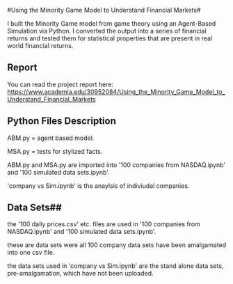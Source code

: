 #Using the Minority Game Model to Understand Financial Markets#

I built the Minority Game model from game theory using an Agent-Based Simulation via Python. I converted the output 
into a series of financial returns and tested them for statistical properties that are present in real world financial returns.

## Report ##

You can read the project report here: https://www.academia.edu/30952084/Using_the_Minority_Game_Model_to_Understand_Financial_Markets

## Python Files Description ##

ABM.py = agent based model.

MSA.py = tests for stylized facts.

ABM.py and MSA.py are imported into '100 companies from NASDAQ.ipynb' and '100 simulated data sets.ipynb'.

'company vs Sim.ipynb' is the anaylsis of indiviudal companies.


## Data Sets##
the '100 daily prices.csv' etc. files are used in '100 companies from NASDAQ.ipynb' and '100 simulated data sets.ipynb'.

these are data sets were all 100 company data sets have been amalgamated into one csv file.

the data sets used in 'company vs Sim.ipynb' are the stand alone data sets, pre-amalgamation, which have
not been uploaded.
